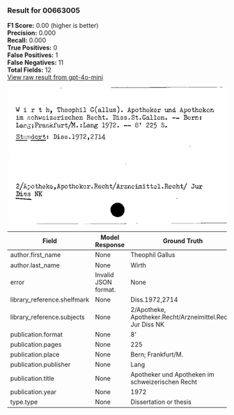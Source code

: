 ### Result for 00663005
**F1 Score:** 0.00 (higher is better)<br>**Precision:** 0.000<br>**Recall:** 0.000<br>**True Positives:** 0<br>**False Positives:** 1<br>**False Negatives:** 11<br>**Total Fields:** 12<br>[View raw result from gpt-4o-mini](https://github.com/RISE-UNIBAS/humanities_data_benchmark/blob/main/results/2025-10-03/T0164/request_T0164_00663005.json)

<img src="https://github.com/RISE-UNIBAS/humanities_data_benchmark/blob/main/benchmarks/zettelkatalog/images/00663005.jpg?raw=true" alt="00663005" width="600px">

| Field | Model Response | Ground Truth | Fuzzy Score | Match |
|-------|----------------|--------------|-------------|-------|
| author.first_name | None | Theophil Gallus | 0.000 | ❌ |
| author.last_name | None | Wirth | 0.000 | ❌ |
| error | Invalid JSON format. | None | 0.000 | ❌ |
| library_reference.shelfmark | None | Diss.1972,2714 | 0.000 | ❌ |
| library_reference.subjects | None | 2/Apotheke, Apotheker.Recht/Arzneimittel.Recht/ Jur Diss NK | 0.000 | ❌ |
| publication.format | None | 8' | 0.000 | ❌ |
| publication.pages | None | 225 | 0.000 | ❌ |
| publication.place | None | Bern; Frankfurt/M. | 0.000 | ❌ |
| publication.publisher | None | Lang | 0.000 | ❌ |
| publication.title | None | Apotheker und Apotheken im schweizerischen Recht | 0.000 | ❌ |
| publication.year | None | 1972 | 0.000 | ❌ |
| type.type | None | Dissertation or thesis | 0.000 | ❌ |
